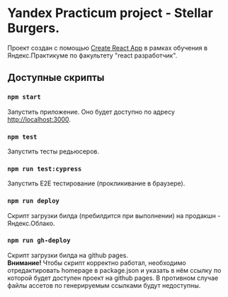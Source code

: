 # Yandex Practicum project - Stellar Burgers.

Проект создан с помощью [Create React App](https://github.com/facebook/create-react-app) в рамках обучения в Яндекс.Практикуме по факультету "react разработчик".


## Доступные скрипты

### `npm start` 
Запустить приложение. Оно будет доступно по адресу [http://localhost:3000](http://localhost:3000).  
### `npm test`   
Запустить тесты редьюсеров.  
### `npm run test:cypress`  
Запустить E2E тестирование (прокликивание в браузере).
### `npm run deploy`   
Скрипт загрузки билда (пребилдится при выполнении) на продакшн - Яндекс.Облако.
### `npm run gh-deploy`  
Скрипт загрузки билда на github pages.   
**Внимание!** Чтобы скрипт корректно работал, необходимо отредактировать homepage в package.json и указать в нём ссылку по которой будет доступен проект на github pages. В противном случае файлы ассетов по генерируемым ссылками будут недоступны. 